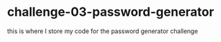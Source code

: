 # challenge-03-password-generator
this is where I store my code for the password generator challenge
